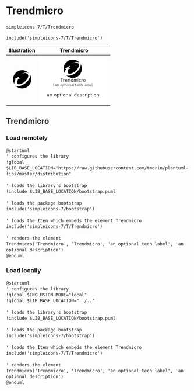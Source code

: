 # Trendmicro


```text
simpleicons-7/T/Trendmicro
```

```text
include('simpleicons-7/T/Trendmicro')
```



| Illustration | Trendmicro |
| :---: | :---: |
| ![illustration for Illustration](../../simpleicons-7/T/Trendmicro.png) | ![illustration for Trendmicro](../../simpleicons-7/T/Trendmicro.Local.png) |




## Trendmicro

### Load remotely
```plantuml
@startuml
' configures the library
!global $LIB_BASE_LOCATION="https://raw.githubusercontent.com/tmorin/plantuml-libs/master/distribution"

' loads the library's bootstrap
!include $LIB_BASE_LOCATION/bootstrap.puml

' loads the package bootstrap
include('simpleicons-7/bootstrap')

' loads the Item which embeds the element Trendmicro
include('simpleicons-7/T/Trendmicro')

' renders the element
Trendmicro('Trendmicro', 'Trendmicro', 'an optional tech label', 'an optional description')
@enduml
```

### Load locally
```plantuml
@startuml
' configures the library
!global $INCLUSION_MODE="local"
!global $LIB_BASE_LOCATION="../.."

' loads the library's bootstrap
!include $LIB_BASE_LOCATION/bootstrap.puml

' loads the package bootstrap
include('simpleicons-7/bootstrap')

' loads the Item which embeds the element Trendmicro
include('simpleicons-7/T/Trendmicro')

' renders the element
Trendmicro('Trendmicro', 'Trendmicro', 'an optional tech label', 'an optional description')
@enduml
```

